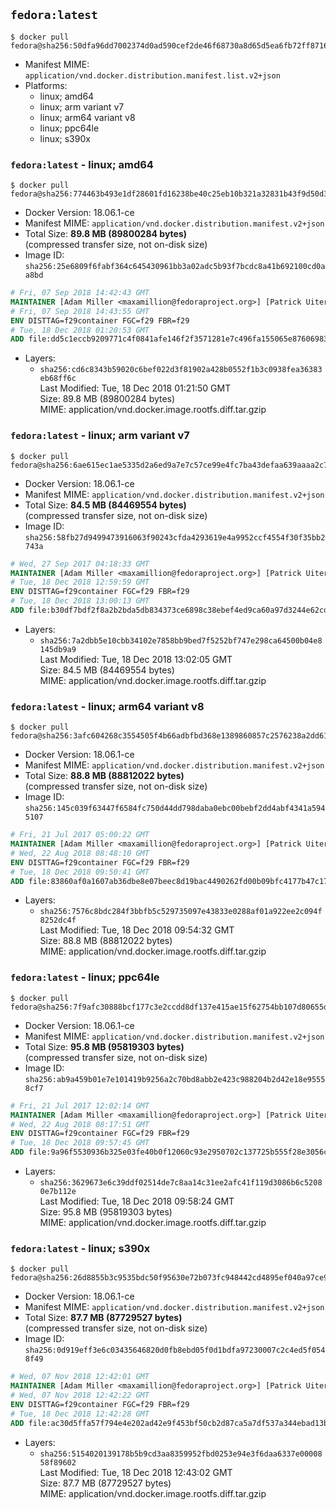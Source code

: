 ## `fedora:latest`

```console
$ docker pull fedora@sha256:50dfa96dd7002374d0ad590cef2de46f68730a8d65d5ea6fb72ff8716630c89f
```

-	Manifest MIME: `application/vnd.docker.distribution.manifest.list.v2+json`
-	Platforms:
	-	linux; amd64
	-	linux; arm variant v7
	-	linux; arm64 variant v8
	-	linux; ppc64le
	-	linux; s390x

### `fedora:latest` - linux; amd64

```console
$ docker pull fedora@sha256:774463b493e1df28601fd16238be40c25eb10b321a32831b43f9d50d38ac0306
```

-	Docker Version: 18.06.1-ce
-	Manifest MIME: `application/vnd.docker.distribution.manifest.v2+json`
-	Total Size: **89.8 MB (89800284 bytes)**  
	(compressed transfer size, not on-disk size)
-	Image ID: `sha256:25e6809f6fabf364c645430961bb3a02adc5b93f7bcdc8a41b692100cd0aa8bd`

```dockerfile
# Fri, 07 Sep 2018 14:42:43 GMT
MAINTAINER [Adam Miller <maxamillion@fedoraproject.org>] [Patrick Uiterwijk <patrick@puiterwijk.org>]
# Fri, 07 Sep 2018 14:43:55 GMT
ENV DISTTAG=f29container FGC=f29 FBR=f29
# Tue, 18 Dec 2018 01:20:53 GMT
ADD file:dd5c1eccb9209771c4f0841afe146f2f3571281e7c496fa155065e87606983c8 in / 
```

-	Layers:
	-	`sha256:cd6c8343b59020c6bef022d3f81902a428b0552f1b3c0938fea36383eb68ff6c`  
		Last Modified: Tue, 18 Dec 2018 01:21:50 GMT  
		Size: 89.8 MB (89800284 bytes)  
		MIME: application/vnd.docker.image.rootfs.diff.tar.gzip

### `fedora:latest` - linux; arm variant v7

```console
$ docker pull fedora@sha256:6ae615ec1ae5335d2a6ed9a7e7c57ce99e4fc7ba43defaa639aaaa2c720d3a50
```

-	Docker Version: 18.06.1-ce
-	Manifest MIME: `application/vnd.docker.distribution.manifest.v2+json`
-	Total Size: **84.5 MB (84469554 bytes)**  
	(compressed transfer size, not on-disk size)
-	Image ID: `sha256:58fb27d9499473916063f90243cfda4293619e4a9952ccf4554f30f35bb2743a`

```dockerfile
# Wed, 27 Sep 2017 04:18:33 GMT
MAINTAINER [Adam Miller <maxamillion@fedoraproject.org>] [Patrick Uiterwijk <patrick@puiterwijk.org>]
# Tue, 18 Dec 2018 12:59:59 GMT
ENV DISTTAG=f29container FGC=f29 FBR=f29
# Tue, 18 Dec 2018 13:00:13 GMT
ADD file:b30df7bdf2f8a2b2bda5db834373ce6898c38ebef4ed9ca60a97d3244e62cdf1 in / 
```

-	Layers:
	-	`sha256:7a2dbb5e10cbb34102e7858bb9bed7f5252bf747e298ca64500b04e8145db9a9`  
		Last Modified: Tue, 18 Dec 2018 13:02:05 GMT  
		Size: 84.5 MB (84469554 bytes)  
		MIME: application/vnd.docker.image.rootfs.diff.tar.gzip

### `fedora:latest` - linux; arm64 variant v8

```console
$ docker pull fedora@sha256:3afc604268c3554505f4b66adbfbd368e1389860857c2576238a2dd61c513ca0
```

-	Docker Version: 18.06.1-ce
-	Manifest MIME: `application/vnd.docker.distribution.manifest.v2+json`
-	Total Size: **88.8 MB (88812022 bytes)**  
	(compressed transfer size, not on-disk size)
-	Image ID: `sha256:145c039f63447f6584fc750d44dd798daba0ebc00bebf2dd4abf4341a5945107`

```dockerfile
# Fri, 21 Jul 2017 05:00:22 GMT
MAINTAINER [Adam Miller <maxamillion@fedoraproject.org>] [Patrick Uiterwijk <patrick@puiterwijk.org>]
# Wed, 22 Aug 2018 08:48:10 GMT
ENV DISTTAG=f29container FGC=f29 FBR=f29
# Tue, 18 Dec 2018 09:50:41 GMT
ADD file:83860af0a1607ab36dbe8e07beec8d19bac4490262fd00b09bfc4177b47c175b in / 
```

-	Layers:
	-	`sha256:7576c8bdc284f3bbfb5c529735097e43833e0288af01a922ee2c094f8252dc4f`  
		Last Modified: Tue, 18 Dec 2018 09:54:32 GMT  
		Size: 88.8 MB (88812022 bytes)  
		MIME: application/vnd.docker.image.rootfs.diff.tar.gzip

### `fedora:latest` - linux; ppc64le

```console
$ docker pull fedora@sha256:7f9afc30888bcf177c3e2ccdd8df137e415ae15f62754bb107d80655de3b5ba4
```

-	Docker Version: 18.06.1-ce
-	Manifest MIME: `application/vnd.docker.distribution.manifest.v2+json`
-	Total Size: **95.8 MB (95819303 bytes)**  
	(compressed transfer size, not on-disk size)
-	Image ID: `sha256:ab9a459b01e7e101419b9256a2c70bd8abb2e423c988204b2d42e18e95558cf7`

```dockerfile
# Fri, 21 Jul 2017 12:02:14 GMT
MAINTAINER [Adam Miller <maxamillion@fedoraproject.org>] [Patrick Uiterwijk <patrick@puiterwijk.org>]
# Wed, 22 Aug 2018 08:17:51 GMT
ENV DISTTAG=f29container FGC=f29 FBR=f29
# Tue, 18 Dec 2018 09:57:45 GMT
ADD file:9a96f5530936b325e03fe40b0f12060c93e2950702c137725b555f28e3056c47 in / 
```

-	Layers:
	-	`sha256:3629673e6c39ddf02514de7c8aa14c31ee2afc41f119d3086b6c52080e7b112e`  
		Last Modified: Tue, 18 Dec 2018 09:58:24 GMT  
		Size: 95.8 MB (95819303 bytes)  
		MIME: application/vnd.docker.image.rootfs.diff.tar.gzip

### `fedora:latest` - linux; s390x

```console
$ docker pull fedora@sha256:26d8855b3c9535bdc50f95630e72b073fc948442cd4895ef040a97ce945d5162
```

-	Docker Version: 18.06.1-ce
-	Manifest MIME: `application/vnd.docker.distribution.manifest.v2+json`
-	Total Size: **87.7 MB (87729527 bytes)**  
	(compressed transfer size, not on-disk size)
-	Image ID: `sha256:0d919eff3e6c03435646820d0fb8ebd05f0d1bdfa97230007c2c4ed5f0548f49`

```dockerfile
# Wed, 07 Nov 2018 12:42:01 GMT
MAINTAINER [Adam Miller <maxamillion@fedoraproject.org>] [Patrick Uiterwijk <patrick@puiterwijk.org>]
# Wed, 07 Nov 2018 12:42:22 GMT
ENV DISTTAG=f29container FGC=f29 FBR=f29
# Tue, 18 Dec 2018 12:42:28 GMT
ADD file:ac30d5ffa57f794e4e202ad42e9f453bf50cb2d87ca5a7df537a344ebad13bbe in / 
```

-	Layers:
	-	`sha256:5154020139178b5b9cd3aa8359952fbd0253e94e3f6daa6337e0000858f89602`  
		Last Modified: Tue, 18 Dec 2018 12:43:02 GMT  
		Size: 87.7 MB (87729527 bytes)  
		MIME: application/vnd.docker.image.rootfs.diff.tar.gzip
